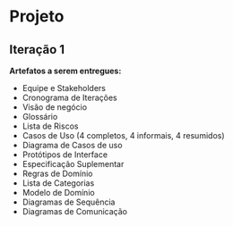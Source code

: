 # Projeto

## Iteração 1

<b>Artefatos a serem entregues:</b>

* Equipe e Stakeholders
* Cronograma de Iterações
* Visão de negócio
* Glossário
* Lista de Riscos
* Casos de Uso (4 completos, 4 informais, 4 resumidos)
* Diagrama de Casos de uso
* Protótipos de Interface
* Especificação Suplementar
* Regras de Domínio
* Lista de Categorias
* Modelo de Domínio
* Diagramas de Sequência
* Diagramas de Comunicação
